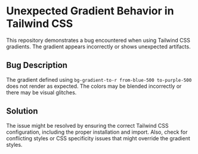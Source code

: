 # Unexpected Gradient Behavior in Tailwind CSS

This repository demonstrates a bug encountered when using Tailwind CSS gradients. The gradient appears incorrectly or shows unexpected artifacts. 

## Bug Description
The gradient defined using `bg-gradient-to-r from-blue-500 to-purple-500` does not render as expected.  The colors may be blended incorrectly or there may be visual glitches.

## Solution
The issue might be resolved by ensuring the correct Tailwind CSS configuration, including the proper installation and import. Also, check for conflicting styles or CSS specificity issues that might override the gradient styles.